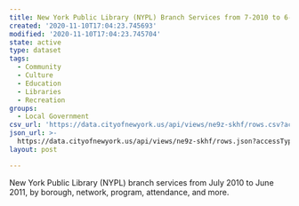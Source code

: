```yaml
---
title: New York Public Library (NYPL) Branch Services from 7-2010 to 6-2011
created: '2020-11-10T17:04:23.745693'
modified: '2020-11-10T17:04:23.745704'
state: active
type: dataset
tags:
  - Community
  - Culture
  - Education
  - Libraries
  - Recreation
groups:
  - Local Government
csv_url: 'https://data.cityofnewyork.us/api/views/ne9z-skhf/rows.csv?accessType=DOWNLOAD'
json_url: >-
  https://data.cityofnewyork.us/api/views/ne9z-skhf/rows.json?accessType=DOWNLOAD
layout: post

---
```

New York Public Library (NYPL) branch services from July 2010 to June 2011, by borough, network, program, attendance, and more.
